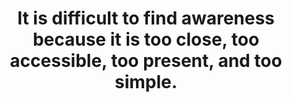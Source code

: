 ---
title: It is difficult to find awareness because it is too close, too accessible, too present, and too simple.
tags: buddhism nondual
---